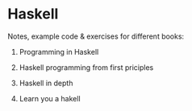 # Haskell

Notes, example code & exercises for different books:

1. Programming in Haskell

2. Haskell programming from first priciples

3. Haskell in depth

4. Learn you a hakell
